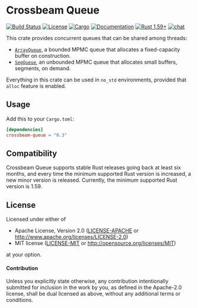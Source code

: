 # Crossbeam Queue

[![Build Status](https://github.com/crossbeam-rs/crossbeam/workflows/CI/badge.svg)](
https://github.com/crossbeam-rs/crossbeam/actions)
[![License](https://img.shields.io/badge/license-MIT_OR_Apache--2.0-blue.svg)](
https://github.com/crossbeam-rs/crossbeam/tree/master/crossbeam-queue#license)
[![Cargo](https://img.shields.io/crates/v/crossbeam-queue.svg)](
https://crates.io/crates/crossbeam-queue)
[![Documentation](https://docs.rs/crossbeam-queue/badge.svg)](
https://docs.rs/crossbeam-queue)
[![Rust 1.59+](https://img.shields.io/badge/rust-1.59+-lightgray.svg)](
https://www.rust-lang.org)
[![chat](https://img.shields.io/discord/569610676205781012.svg?logo=discord)](https://discord.com/invite/JXYwgWZ)

This crate provides concurrent queues that can be shared among threads:

* [`ArrayQueue`], a bounded MPMC queue that allocates a fixed-capacity buffer on construction.
* [`SegQueue`], an unbounded MPMC queue that allocates small buffers, segments, on demand.

Everything in this crate can be used in `no_std` environments, provided that `alloc` feature is
enabled.

[`ArrayQueue`]: https://docs.rs/crossbeam-queue/latest/crossbeam_queue/struct.ArrayQueue.html
[`SegQueue`]: https://docs.rs/crossbeam-queue/latest/crossbeam_queue/struct.SegQueue.html

## Usage

Add this to your `Cargo.toml`:

```toml
[dependencies]
crossbeam-queue = "0.3"
```

## Compatibility

Crossbeam Queue supports stable Rust releases going back at least six months,
and every time the minimum supported Rust version is increased, a new minor
version is released. Currently, the minimum supported Rust version is 1.59.

## License

Licensed under either of

 * Apache License, Version 2.0 ([LICENSE-APACHE](LICENSE-APACHE) or http://www.apache.org/licenses/LICENSE-2.0)
 * MIT license ([LICENSE-MIT](LICENSE-MIT) or http://opensource.org/licenses/MIT)

at your option.

#### Contribution

Unless you explicitly state otherwise, any contribution intentionally submitted
for inclusion in the work by you, as defined in the Apache-2.0 license, shall be
dual licensed as above, without any additional terms or conditions.
